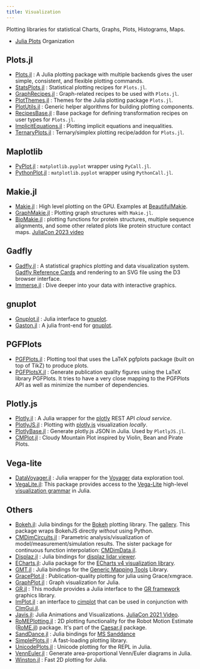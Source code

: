 ```yaml
---
title: Visualization
---
```


Plotting libraries for statistical Charts, Graphs, Plots, Histograms, Maps.

- [Julia Plots](https://github.com/JuliaPlots) Organization

## Plots.jl

- [Plots.jl](https://github.com/JuliaPlots/Plots.jl) : A Julia plotting package with multiple backends gives the user simple, consistent, and flexible plotting commands.
- [StatsPlots.jl](https://github.com/JuliaPlots/StatsPlots.jl) : Statistical plotting recipes for `Plots.jl`.
- [GraphRecipes.jl](https://github.com/JuliaPlots/GraphRecipes.jl) : Graph-related recipes to be used with `Plots.jl`.
- [PlotThemes.jl](https://github.com/JuliaPlots/PlotThemes.jl) : Themes for the Julia plotting package `Plots.jl`.
- [PlotUtils.jl](https://github.com/JuliaPlots/PlotUtils.jl) : Generic helper algorithms for building plotting components.
- [RecipesBase.jl](https://github.com/JuliaPlots/RecipesBase.jl) : Base package for defining transformation recipes on user types for `Plots.jl`.
- [ImplicitEquations.jl](https://github.com/jverzani/ImplicitEquations.jl) : Plotting implicit equations and inequalities.
- [TernaryPlots.jl](https://github.com/jacobusmmsmit/TernaryPlots.jl) : Ternary/simplex plotting recipe/addon for `Plots.jl`.

## Maplotlib

- [PyPlot.jl](https://github.com/JuliaPy/PyPlot.jl) : `matplotlib.pyplot` wrapper using `PyCall.jl`.
- [PythonPlot.jl](https://github.com/stevengj/PythonPlot.jl) : `matplotlib.pyplot` wrapper using `PythonCall.jl`.

## Makie.jl

- [Makie.jl](https://github.com/MakieOrg/Makie.jl) : High level plotting on the GPU. Examples at [BeautifulMakie](https://github.com/lazarusA/BeautifulMakie).
- [GraphMakie.jl](https://github.com/MakieOrg/GraphMakie.jl) : Plotting graph structures with `Makie.jl`.
- [BioMakie.jl](https://github.com/BioJulia/BioMakie.jl) : plotting functions for protein structures, multiple sequence alignments, and some other related plots like protein structure contact maps. [JuliaCon 2023 video](https://www.youtube.com/watch?v=-C7Zbh6UTgk)

## Gadfly

- [Gadfly.jl](https://github.com/GiovineItalia/Gadfly.jl) : A statistical graphics plotting and data visualization system. [Gadfly Reference Cards](https://github.com/john9631/JuliaDocs) and rendering to an SVG file using the D3 browser interface.
- [Immerse.jl](https://github.com/JuliaGraphics/Immerse.jl) : Dive deeper into your data with interactive graphics.

## gnuplot

- [Gnuplot.jl](https://github.com/gcalderone/Gnuplot.jl) : Julia interface to [gnuplot](http://gnuplot.sourceforge.net/).
- [Gaston.jl](https://github.com/mbaz/Gaston.jl) : A julia front-end for [gnuplot](http://gnuplot.info/).

## PGFPlots

- [PGFPlots.jl](https://github.com/JuliaTeX/PGFPlots.jl) : Plotting tool that uses the LaTeX pgfplots package (built on top of TikZ) to produce plots.
- [PGFPlotsX.jl](https://github.com/KristofferC/PGFPlotsX.jl) : Generate publication quality figures using the LaTeX library PGFPlots. It tries to have a very close mapping to the PGFPlots API as well as minimize the number of dependencies.

## Plotly.js

- [Plotly.jl](https://github.com/plotly/Plotly.jl) : A Julia wrapper for the [plotly](https://plotly.com/) REST API *cloud service*.
- [PlotlyJS.jl](https://github.com/JuliaPlots/PlotlyJS.jl) : Plotting with [plotly.js](https://plot.ly/javascript) visualization *locally*.
- [PlotlyBase.jl](https://github.com/sglyon/PlotlyBase.jl) : Generate plotly.js JSON in Julia. Used by `PlotlyJS.jl`.
- [CMPlot.jl](https://github.com/g-insana/CMPlot.jl) : Cloudy Mountain Plot inspired by Violin, Bean and Pirate Plots.

## Vega-lite

- [DataVoyager.jl](https://github.com/queryverse/DataVoyager.jl) : Julia wrapper for the [Voyager](https://github.com/vega/voyager) data exploration tool.
- [VegaLite.jl](https://github.com/queryverse/VegaLite.jl): This package provides access to the [Vega-Lite](https://vega.github.io/vega-lite/) high-level [visualization grammar](http://vega.github.io/vega-lite/) in Julia.

## Others

- [Bokeh.jl](https://github.com/cjdoris/Bokeh.jl): Julia bindings for the [Bokeh](https://bokeh.org/) plotting library. The [gallery](https://cjdoris.github.io/Bokeh.jl/stable/gallery). This package wraps BokehJS directly *without* using Python.
- [CMDimCircuits.jl](https://github.com/ma-laforge/CMDimCircuits.jl) : Parametric analysis/visualization of model/measurement/simulation results. The sister package for continuous function interpolation: [CMDimData.jl](https://github.com/ma-laforge/CMDimData.jl).
- [Displaz.jl](https://github.com/c42f/Displaz.jl) : Julia bindings for [displaz lidar viewer](http://c42f.github.io/displaz).
- [ECharts.jl](https://github.com/randyzwitch/ECharts.jl): Julia package for the [ECharts v4 visualization library](https://echarts.apache.org/zh/download.html).
- [GMT.jl](https://github.com/GenericMappingTools/GMT.jl) : Julia bindings for the [Generic Mapping Tools](https://github.com/GenericMappingTools/gmt) Library.
- [GracePlot.jl](https://github.com/ma-laforge/GracePlot.jl) : Publication-quality plotting for julia using Grace/xmgrace.
- [GraphPlot.jl](https://github.com/JuliaGraphs/GraphPlot.jl) : Graph visualization for Julia.
- [GR.jl](https://github.com/jheinen/GR.jl) : This module provides a Julia interface to the [GR framework](https://gr-framework.org/) graphics library.
- [ImPlot.jl](https://github.com/wsphillips/ImPlot.jl) : an interface to [cimplot](https://github.com/cimgui/cimplot) that can be used in conjunction with [CImGui.jl](https://github.com/Gnimuc/CImGui.jl).
- [Javis.jl](https://github.com/JuliaAnimators/Javis.jl): Julia Animations and Visualizations. [JuliaCon 2021 Video](https://youtu.be/ckvsc6ukdOc).
- [RoMEPlotting.jl](https://github.com/JuliaRobotics/RoMEPlotting.jl) : 2D plotting functionality for the Robot Motion Estimate ([RoME.jl](https://github.com/JuliaRobotics/RoME.jl)) package. It's part of the [Caesar.jl](https://github.com/JuliaRobotics/Caesar.jl) package.
- [SandDance.jl](https://github.com/queryverse/SandDance.jl) : Julia bindings for [MS Sanddance](https://microsoft.github.io/SandDance/)
- [SimplePlots.jl](https://github.com/djsegal/SimplePlots.jl) : A fast-loading plotting library.
- [UnicodePlots.jl](https://github.com/JuliaPlots/UnicodePlots.jl) : Unicode plotting for the REPL in Julia.
- [VennEuler.jl](https://github.com/JuliaPlots/VennEuler.jl) : Generate area-proportional Venn/Euler diagrams in Julia.
- [Winston.jl](https://github.com/JuliaGraphics/Winston.jl) : Fast 2D plotting for Julia.
